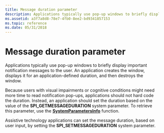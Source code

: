 ```yaml
---
title: Message duration parameter
description: Applications typically use pop-up windows to briefly display important notification messages to the user. An application creates the window, displays it for an application-defined duration, and then destroys the window.
ms.assetid: a3f7a8d8-78e7-4fb0-8ee2-bd9341857153
ms.topic: reference
ms.date: 05/31/2018
---
```


# Message duration parameter

Applications typically use pop-up windows to briefly display important notification messages to the user. An application creates the window, displays it for an application-defined duration, and then destroys the window.

Because users with visual impairments or cognitive conditions might need more time to read notification pop-ups, applications should not hard code the duration. Instead, an application should set the duration based on the value of the **SPI\_GETMESSAGEDURATION** system parameter. To retrieve this parameter, use the [**SystemParametersInfo**](/windows/desktop/api/winuser/nf-winuser-systemparametersinfoa) function.

Assistive technology applications can set the message duration, based on user input, by setting the **SPI\_SETMESSAGEDURATION** system parameter.

 

 
